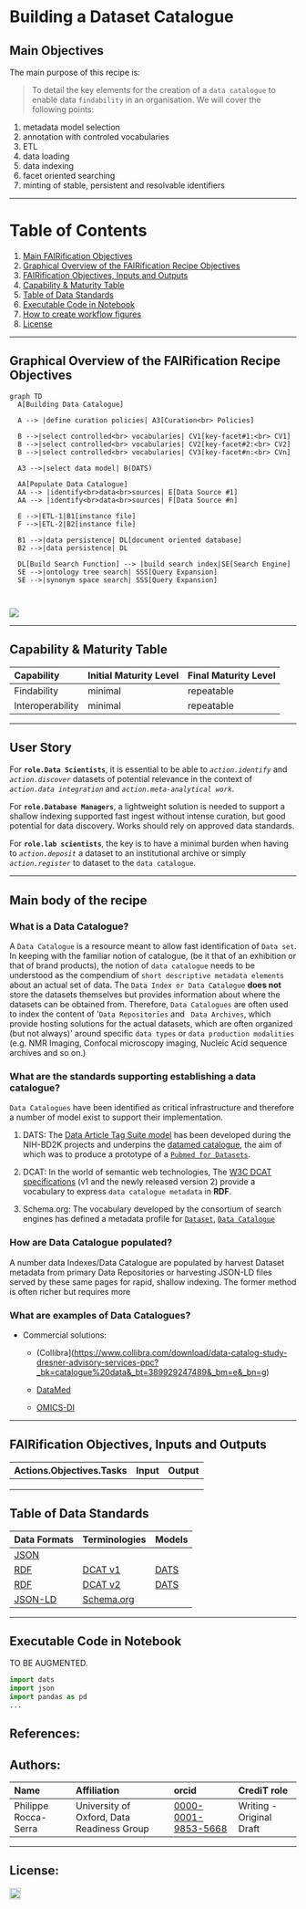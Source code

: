 # Building a Dataset Catalogue

## Main Objectives

The main purpose of this recipe is:

> To detail the key elements for the creation of a `data catalogue` to enable data `findability` in an organisation.
> We will cover the following points:
1. metadata model selection
2. annotation with controled vocabularies
3. ETL
4. data loading
5. data indexing
6. facet oriented searching
7. minting of stable, persistent and resolvable identifiers

___

# Table of Contents
1. [Main FAIRification Objectives](#Main%20FAIRification%20Objectives)
2. [Graphical Overview of the FAIRification Recipe Objectives](#Graphical%20Overview%20of%20the%20FAIRification%20Recipe%20Objectives)
3. [FAIRification Objectives, Inputs and Outputs](#FAIRification%20Objectives,%20Inputs%20and%20Outputs)
4. [Capability & Maturity Table](#Capability%20&%20Maturity%20Table)
5. [Table of Data Standards](#Table%20of%20Data%20Standards)
6. [Executable Code in Notebook](#Executable%20Code%20in%20Notebook)
7. [How to create workflow figures](#How%20to%20create%20workflow%20figures)
8. [License](#License)

---



## Graphical Overview of the FAIRification Recipe Objectives
```
graph TD
  A[Building Data Catalogue] 

  A --> |define curation policies| A3[Curation<br> Policies]
  
  B -->|select controlled<br> vocabularies| CV1[key-facet#1:<br> CV1]
  B -->|select controlled<br> vocabularies| CV2[key-facet#2:<br> CV2]
  B -->|select controlled<br> vocabularies| CV3[key-facet#n:<br> CVn]

  A3 -->|select data model| B(DATS)

  AA[Populate Data Catalogue]
  AA --> |identify<br>data<br>sources| E[Data Source #1]
  AA --> |identify<br>data<br>sources| F[Data Source #n]
  
  E -->|ETL-1|B1[instance file]
  F -->|ETL-2|B2[instance file]

  B1 -->|data persistence| DL[document oriented database]
  B2 -->|data persistence| DL

  DL[Build Search Function] --> |build search index|SE[Search Engine]
  SE -->|ontology tree search| SSS[Query Expansion]
  SE -->|synonym space search| SSS[Query Expansion]

		
```
[![](https://mermaid.ink/img/eyJjb2RlIjoiZ3JhcGggVERcbiAgQVtCdWlsZGluZyBEYXRhIENhdGFsb2d1ZV0gXG5cbiAgQSAtLT4gfGRlZmluZSBjdXJhdGlvbiBwb2xpY2llc3wgQTNbQ3VyYXRpb248YnI-IFBvbGljaWVzXVxuICBcbiAgQiAtLT58c2VsZWN0IGNvbnRyb2xsZWQ8YnI-IHZvY2FidWxhcmllc3wgQ1YxW2tleS1mYWNldCMxOjxicj4gQ1YxXVxuICBCIC0tPnxzZWxlY3QgY29udHJvbGxlZDxicj4gdm9jYWJ1bGFyaWVzfCBDVjJba2V5LWZhY2V0IzI6PGJyPiBDVjJdXG4gIEIgLS0-fHNlbGVjdCBjb250cm9sbGVkPGJyPiB2b2NhYnVsYXJpZXN8IENWM1trZXktZmFjZXQjbjo8YnI-IENWbl1cblxuICBBMyAtLT58c2VsZWN0IGRhdGEgbW9kZWx8IEIoREFUUylcblxuICBBQVtQb3B1bGF0ZSBEYXRhIENhdGFsb2d1ZV1cbiAgQUEgLS0-IHxpZGVudGlmeTxicj5kYXRhPGJyPnNvdXJjZXN8IEVbRGF0YSBTb3VyY2UgIzFdXG4gIEFBIC0tPiB8aWRlbnRpZnk8YnI-ZGF0YTxicj5zb3VyY2VzfCBGW0RhdGEgU291cmNlICNuXVxuICBcbiAgRSAtLT58RVRMLTF8QjFbaW5zdGFuY2UgZmlsZV1cbiAgRiAtLT58RVRMLTJ8QjJbaW5zdGFuY2UgZmlsZV1cblxuICBCMSAtLT58ZGF0YSBwZXJzaXN0ZW5jZXwgRExbZG9jdW1lbnQgb3JpZW50ZWQgZGF0YWJhc2VdXG4gIEIyIC0tPnxkYXRhIHBlcnNpc3RlbmNlfCBETFxuXG4gIERMW0J1aWxkIFNlYXJjaCBGdW5jdGlvbl0gLS0-IHxidWlsZCBzZWFyY2ggaW5kZXh8U0VbU2VhcmNoIEVuZ2luZV1cbiAgU0UgLS0-fG9udG9sb2d5IHRyZWUgc2VhcmNofCBTU1NbUXVlcnkgRXhwYW5zaW9uXVxuICBTRSAtLT58c3lub255bSBzcGFjZSBzZWFyY2h8IFNTU1tRdWVyeSBFeHBhbnNpb25dXG5cblx0XHQiLCJtZXJtYWlkIjp7InRoZW1lIjoiZGVmYXVsdCJ9LCJ1cGRhdGVFZGl0b3IiOmZhbHNlfQ)](https://mermaid-js.github.io/mermaid-live-editor/#/edit/eyJjb2RlIjoiZ3JhcGggVERcbiAgQVtCdWlsZGluZyBEYXRhIENhdGFsb2d1ZV0gXG5cbiAgQSAtLT4gfGRlZmluZSBjdXJhdGlvbiBwb2xpY2llc3wgQTNbQ3VyYXRpb248YnI-IFBvbGljaWVzXVxuICBcbiAgQiAtLT58c2VsZWN0IGNvbnRyb2xsZWQ8YnI-IHZvY2FidWxhcmllc3wgQ1YxW2tleS1mYWNldCMxOjxicj4gQ1YxXVxuICBCIC0tPnxzZWxlY3QgY29udHJvbGxlZDxicj4gdm9jYWJ1bGFyaWVzfCBDVjJba2V5LWZhY2V0IzI6PGJyPiBDVjJdXG4gIEIgLS0-fHNlbGVjdCBjb250cm9sbGVkPGJyPiB2b2NhYnVsYXJpZXN8IENWM1trZXktZmFjZXQjbjo8YnI-IENWbl1cblxuICBBMyAtLT58c2VsZWN0IGRhdGEgbW9kZWx8IEIoREFUUylcblxuICBBQVtQb3B1bGF0ZSBEYXRhIENhdGFsb2d1ZV1cbiAgQUEgLS0-IHxpZGVudGlmeTxicj5kYXRhPGJyPnNvdXJjZXN8IEVbRGF0YSBTb3VyY2UgIzFdXG4gIEFBIC0tPiB8aWRlbnRpZnk8YnI-ZGF0YTxicj5zb3VyY2VzfCBGW0RhdGEgU291cmNlICNuXVxuICBcbiAgRSAtLT58RVRMLTF8QjFbaW5zdGFuY2UgZmlsZV1cbiAgRiAtLT58RVRMLTJ8QjJbaW5zdGFuY2UgZmlsZV1cblxuICBCMSAtLT58ZGF0YSBwZXJzaXN0ZW5jZXwgRExbZG9jdW1lbnQgb3JpZW50ZWQgZGF0YWJhc2VdXG4gIEIyIC0tPnxkYXRhIHBlcnNpc3RlbmNlfCBETFxuXG4gIERMW0J1aWxkIFNlYXJjaCBGdW5jdGlvbl0gLS0-IHxidWlsZCBzZWFyY2ggaW5kZXh8U0VbU2VhcmNoIEVuZ2luZV1cbiAgU0UgLS0-fG9udG9sb2d5IHRyZWUgc2VhcmNofCBTU1NbUXVlcnkgRXhwYW5zaW9uXVxuICBTRSAtLT58c3lub255bSBzcGFjZSBzZWFyY2h8IFNTU1tRdWVyeSBFeHBhbnNpb25dXG5cblx0XHQiLCJtZXJtYWlkIjp7InRoZW1lIjoiZGVmYXVsdCJ9LCJ1cGRhdGVFZGl0b3IiOmZhbHNlfQ)
___

## Capability & Maturity Table 

| Capability  | Initial Maturity Level | Final Maturity Level  |
| :------------- | :------------- | :------------- |
| Findability | minimal | repeatable |
| Interoperability | minimal | repeatable |

----

## User Story
For **`role.Data Scientists`**, it is essential to be able to *`action.identify`* and *`action.discover`* datasets of potential relevance in the context of *`action.data integration`* and *`action.meta-analytical work`*.

For **`role.Database Managers`**, a lightweight solution is needed to support a shallow indexing supported fast ingest without intense curation, but good potential for data discovery. Works should rely on approved data standards.

For **`role.lab scientists`**, the key is to have a minimal burden when having to *`action.deposit`* a dataset to an institutional archive or simply *`action.register`* to dataset to the `data catalogue`. 


----
## Main body of the recipe

### What is a Data Catalogue?

A `Data Catalogue` is a resource meant to allow fast identification of `Data set`. In keeping with the familiar notion of catalogue, (be it that of an exhibition or that of brand products), the notion of `data catalogue` needs to be understood as the compendium of `short descriptive metadata elements` about an actual set of data. The `Data Index or Data Catalogue` **does not** store the datasets themselves but provides information about where the datasets can be obtained from. Therefore, `Data Catalogues` are often used to index the content of '`Data Repositories` and ` Data Archives`, which provide hosting solutions for the actual datasets, which are often organized (but not always)' around specific `data types` or `data production modalities` (e.g. NMR Imaging, Confocal microscopy imaging, Nucleic Acid sequence archives and so on.)
 

### What are the standards supporting establishing a data catalogue?

`Data Catalogues` have been identified as critical infrastructure and therefore a number of model exist to support their implementation.
1. DATS:
The [Data Article Tag Suite model]() has been developed during the NIH-BD2K projects and underpins the [datamed catalogue](https://datamed.org/), the aim of which was to produce a prototype of a [`Pubmed for Datasets`](https://pubmed.ncbi.nlm.nih.gov/29346583/).

3. DCAT:
In the world of semantic web technologies, The [W3C DCAT specifications]() (v1 and the newly released version 2) provide a vocabulary to express `data catalogue metadata` in **RDF**.
3. Schema.org:
The vocabulary developed by the consortium of search engines has defined a metadata profile for [`Dataset`](https://schema.org/DataSet), [`Data Catalogue`](https://schema.org/DataCatalog)


### How are Data Catalogue populated?

A number data Indexes/Data Catalogue are populated by harvest Dataset metadata from primary Data Repositories or harvesting JSON-LD files served by these same pages for rapid, shallow indexing. The former method is often richer but requires more 

### What are examples of Data Catalogues?

* Commercial solutions:
    *  (Collibra](https://www.collibra.com/download/data-catalog-study-dresner-advisory-services-ppc?_bk=catalogue%20data&_bt=389929247489&_bm=e&_bn=g)

    * [DataMed](https://datamed.org/)
    * [OMICS-DI](https://www.omicsdi.org/)
----



## FAIRification Objectives, Inputs and Outputs

| Actions.Objectives.Tasks  | Input | Output  |
| :------------- | :------------- | :------------- |
| []()  | []()  | []()  |
| []()  | []()  | []()  |
| []()  | []()  | []()  |

## Table of Data Standards

| Data Formats  | Terminologies | Models  |
| :------------- | :------------- | :------------- |
| [JSON]()  | []()  | []()  |
| [RDF]()  | [DCAT v1]()  | [DATS]()  |
| [RDF]()  | [DCAT v2]()  | [DATS]()  |
| [JSON-LD]()  | [Schema.org]()  | []()  |


___


## Executable Code in Notebook

TO BE AUGMENTED.

```python
import dats
import json
import pandas as pd 
...
```



## References:



## Authors:

| Name | Affiliation  | orcid | CrediT role  |
| :------------- | :------------- | :------------- |:------------- |
| Philippe Rocca-Serra |  University of Oxford, Data Readiness Group| [0000-0001-9853-5668](https://orcid.org/orcid.org/0000-0001-9853-5668) | Writing - Original Draft |


___


## License:

<a href="https://creativecommons.org/licenses/by/4.0/"><img src="https://mirrors.creativecommons.org/presskit/buttons/80x15/png/by-sa.png" height="20"/></a>

